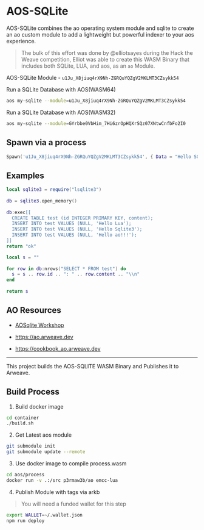 # AOS-SQLite

AOS-SQLite combines the ao operating system module and sqlite to create an ao custom module to add a lightweight but powerful indexer to your aos experience.

> The bulk of this effort was done by @elliotsayes during the Hack the Weave competition, Elliot was able to create this WASM Binary that includes both SQLite, LUA, and aos, as an `ao` Module.

AOS-SQLite Module - `u1Ju_X8jiuq4rX9Nh-ZGRQuYQZgV2MKLMT3CZsykk54`

Run a SQLite Database with AOS(WASM64)

```sh
aos my-sqlite --module=u1Ju_X8jiuq4rX9Nh-ZGRQuYQZgV2MKLMT3CZsykk54
```

Run a SQLite Database with AOS(WASM32)

```sh
aos my-sqlite --module=GYrbbe0VbHim_7Hi6zrOpHQXrSQz07XNtwCnfbFo2I0
```

## Spawn via a process

```lua
Spawn('u1Ju_X8jiuq4rX9Nh-ZGRQuYQZgV2MKLMT3CZsykk54', { Data = "Hello SQLite Wasm64" })
```

## Examples

```lua
local sqlite3 = require("lsqlite3")
 
db = sqlite3.open_memory()
  
db:exec[[
  CREATE TABLE test (id INTEGER PRIMARY KEY, content);
  INSERT INTO test VALUES (NULL, 'Hello Lua');
  INSERT INTO test VALUES (NULL, 'Hello Sqlite3');
  INSERT INTO test VALUES (NULL, 'Hello ao!!!');
]]
return "ok"

```

```lua
local s = ""
 
for row in db:nrows("SELECT * FROM test") do
  s = s .. row.id .. ": " .. row.content .. "\\n"
end
 
return s
```

## AO Resources

* [AOSqlite Workshop](https://hackmd.io/@ao-docs/rkM1C9m40)

* https://ao.arweave.dev
* https://cookbook_ao.arweave.dev

---

This project builds the AOS-SQLITE WASM Binary and Publishes it to Arweave.

## Build Process

1. Build docker image

```sh
cd container
./build.sh
```

2. Get Latest aos module

```sh
git submodule init
git submodule update --remote
```

3. Use docker image to compile process.wasm

```sh
cd aos/process
docker run -v .:/src p3rmaw3b/ao emcc-lua
```

4. Publish Module with tags via arkb

> You will need a funded wallet for this step 

```sh
export WALLET=~/.wallet.json
npm run deploy
```

